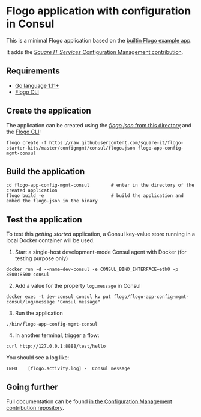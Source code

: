 # Flogo application with configuration in Consul

This is a minimal Flogo application based on the [builtin Flogo example app](https://github.com/project-flogo/core/blob/v0.9.0-alpha.6/examples/engine/flogo.json).

It adds the [*Square IT Services* Configuration Management contribution](https://github.com/square-it/flogo-config-mgmt).

## Requirements

* [Go language 1.11+](https://golang.org)
* [Flogo CLI](https://github.com/project-flogo/cli)

## Create the application

The application can be created using the [*flogo.json* from this directory](./flogo.json) and the [Flogo CLI](https://github.com/project-flogo/cli):

```
flogo create -f https://raw.githubusercontent.com/square-it/flogo-starter-kits/master/configmgmt/consul/flogo.json flogo-app-config-mgmt-consul
```

## Build the application

```
cd flogo-app-config-mgmt-consul        # enter in the directory of the created application
flogo build -e                         # build the application and embed the flogo.json in the binary
```

## Test the application

To test this *getting started* application, a Consul key-value store running in a local
Docker container will be used.

1. Start a single-host development-mode Consul agent with Docker (for testing purpose only)

```
docker run -d --name=dev-consul -e CONSUL_BIND_INTERFACE=eth0 -p 8500:8500 consul
```

2. Add a value for the property ```log.message``` in Consul

```
docker exec -t dev-consul consul kv put flogo/flogo-app-config-mgmt-consul/log/message "Consul message"
```

3. Run the application

```
./bin/flogo-app-config-mgmt-consul
```

4. In another terminal, trigger a flow:

```
curl http://127.0.0.1:8888/test/hello
```

You should see a log like:

```
INFO    [flogo.activity.log] -  Consul message
```

## Going further

Full documentation can be found [in the Configuration Management contribution repository](https://github.com/square-it/flogo-config-mgmt/blob/modules/consul/README.md).

